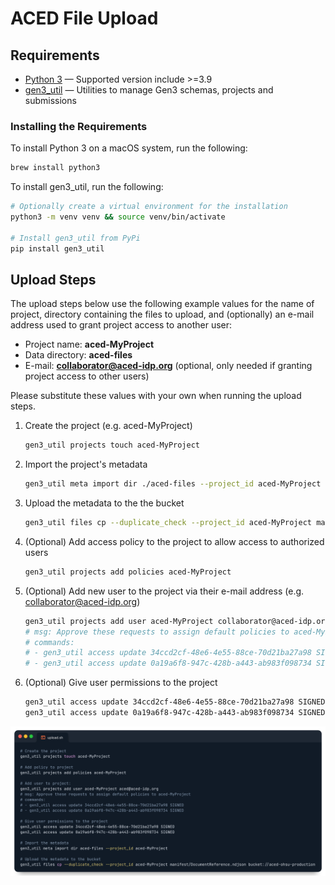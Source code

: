 # ACED File Upload

## Requirements

- [Python 3](https://www.python.org/downloads/) — Supported version include >=3.9
- [gen3_util](https://github.com/ACED-IDP/gen3_util) — Utilities to manage Gen3 schemas, projects and submissions

### Installing the Requirements

To install Python 3 on a macOS system, run the following:

```sh
brew install python3
```

To install gen3_util, run the following:

```sh
# Optionally create a virtual environment for the installation
python3 -m venv venv && source venv/bin/activate

# Install gen3_util from PyPi
pip install gen3_util
```

## Upload Steps

The upload steps below use the following example values for the name of project, directory containing the files to upload, and (optionally) an e-mail address used to grant project access to another user:

- Project name: **aced-MyProject**
- Data directory: **aced-files**
- E-mail: **collaborator@aced-idp.org** (optional, only needed if granting project access to other users)

Please substitute these values with your own when running the upload steps.

1. Create the project (e.g. aced-MyProject)

    ```sh
    gen3_util projects touch aced-MyProject
    ```

2. Import the project's metadata

    ```sh
    gen3_util meta import dir ./aced-files --project_id aced-MyProject
    ```

3. Upload the metadata to the the bucket

    ```sh
    gen3_util files cp --duplicate_check --project_id aced-MyProject manifest/DocumentReference.ndjson bucket://aced-ohsu-production
    ```

4. (Optional) Add access policy to the project to allow access to authorized users

    ```sh
    gen3_util projects add policies aced-MyProject
    ```

5. (Optional) Add new user to the project via their e-mail address (e.g. collaborator@aced-idp.org)

    ```sh
    gen3_util projects add user aced-MyProject collaborator@aced-idp.org
    # msg: Approve these requests to assign default policies to aced-MyProject
    # commands:
    # - gen3_util access update 34ccd2cf-48e6-4e55-88ce-70d21ba27a98 SIGNED
    # - gen3_util access update 0a19a6f8-947c-428b-a443-ab983f098734 SIGNED
    ```

6. (Optional) Give user permissions to the project

    ```sh
    gen3_util access update 34ccd2cf-48e6-4e55-88ce-70d21ba27a98 SIGNED
    gen3_util access update 0a19a6f8-947c-428b-a443-ab983f098734 SIGNED
    ```

![Starting the file upload](./images/file-upload.png)

